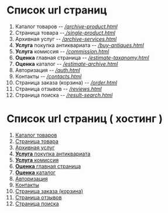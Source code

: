 # Список url страниц

1. Каталог товаров -- <u>_/archive-product.html_</u>
2. Страница товара --<u> _/single-product.html_</u>
3. Архивная услуг -- <u>_/archive-services.html_</u>
4. **Услуга** покупка антиквариата -- <u>_/buy-antiques.html_</u>
5. **Услуга** комиссия -- <u>_/commission.html_</u>
6. **Оценка** главная страница -- <u>_/estimate-taxanomy.html_</u>
7. **Оценка** каталог -- <u>_/estimate-archive.html_</u>
8. Авторизация -- <u>_/auth.html_</u>
9. Контакты -- <u>_/contacts.html_</u>
10. Страница заказа (корзина) -- <u>_/order.html_</u>
11. Страница отзывов -- <u>_/reviews.html_</u>
12. Страница поиска -- <u>_/result-search.html_</u>

# Список url страниц ( хостинг )

1. [Каталог товаров](http://ww2.itsergm9.beget.tech/archive-product.html)
2. [Страница товара](http://ww2.itsergm9.beget.tech/single-product.html)
3. [Архивная услуг](http://ww2.itsergm9.beget.tech/archive-services.html)
4. [**Услуга** покупка антиквариата](http://ww2.itsergm9.beget.tech/buy-antiques.html)
5. [**Услуга** комиссия](http://ww2.itsergm9.beget.tech/commission.html)
6. [**Оценка** главная страница](http://ww2.itsergm9.beget.tech/estimate-taxanomy.html)
7. [ **Оценка** каталог](http://ww2.itsergm9.beget.tech/estimate-archive.html)
8. [Авторизация](http://ww2.itsergm9.beget.tech/auth.html)
9. [Контакты](http://ww2.itsergm9.beget.tech/contacts.html)
10. [Страница заказа (корзина)](http://ww2.itsergm9.beget.tech/order.html)
11. [Страница отзывов](http://ww2.itsergm9.beget.tech/reviews.html)
12. [Страница поиска](http://ww2.itsergm9.beget.tech/result-search.html)
